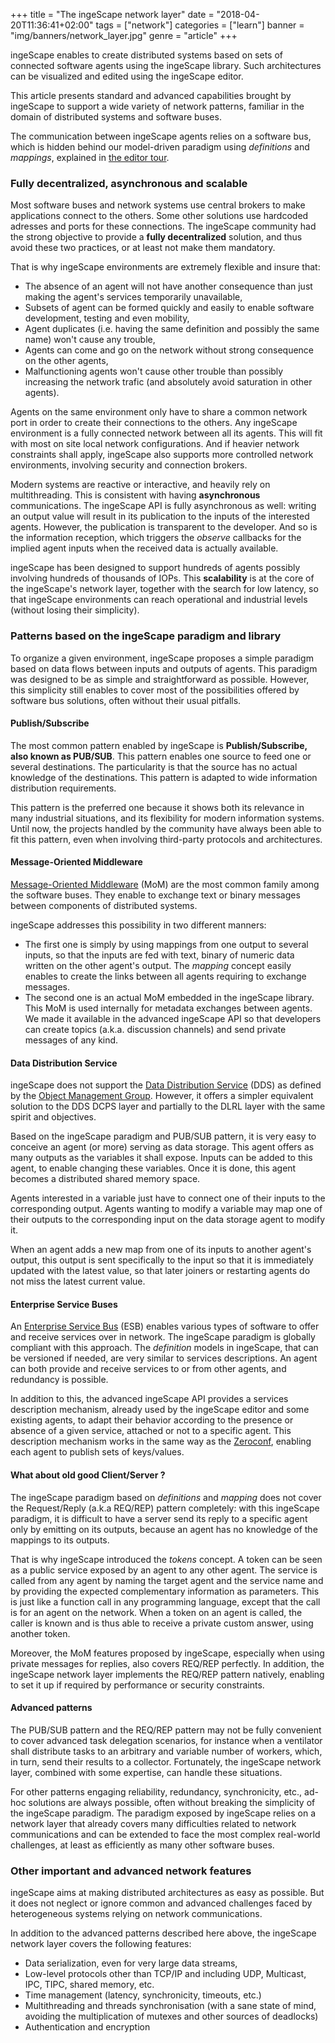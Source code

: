 +++
title = "The ingeScape network layer"
date = "2018-04-20T11:36:41+02:00"
tags = ["network"]
categories = ["learn"]
banner = "img/banners/network_layer.jpg"
genre = "article"
+++

ingeScape enables to create distributed systems based on sets of connected software agents using the ingeScape library. Such architectures can be visualized and edited using the ingeScape editor.

This article presents standard and advanced capabilities brought by ingeScape to support a wide variety of network patterns, familiar in the domain of distributed systems and software buses.

The communication between ingeScape agents relies on a software bus, which is hidden behind our model-driven paradigm using *definitions* and *mappings*, explained in [the editor tour](/blog/editor_tour/).


### Fully decentralized, asynchronous and scalable

Most software buses and network systems use central brokers to make applications connect to the others. Some other solutions use hardcoded adresses and ports for these connections. The ingeScape community had the strong objective to provide a **fully decentralized** solution, and thus avoid these two practices, or at least not make them mandatory. 

That is why ingeScape environments are extremely flexible and insure that:

- The absence of an agent will not have another consequence than just making the agent's services temporarily unavailable,
- Subsets of agent can be formed quickly and easily to enable software development, testing and even mobility,
- Agent duplicates (i.e. having the same definition and possibly the same name) won't cause any trouble,
- Agents can come and go on the network without strong consequence on the other agents,
- Malfunctioning agents won't cause other trouble than possibly increasing the network trafic (and absolutely avoid saturation in other agents).

Agents on the same environment only have to share a common network port in order to create their connections to the others. Any ingeScape environment is a fully connected network between all its agents. This will fit with most on site local network configurations. And if heavier network constraints shall apply, ingeScape also supports more controlled network environments, involving security and connection brokers.

Modern systems are reactive or interactive, and heavily rely on multithreading. This is consistent with having **asynchronous** communications. The ingeScape API is fully asynchronous as well: writing an output value will result in its publication to the inputs of the interested agents. However, the publication is transparent to the developer. And so is the information reception, which triggers the *observe* callbacks for the implied agent inputs when the received data is actually available.

ingeScape has been designed to support hundreds of agents possibly involving hundreds of thousands of IOPs. This **scalability** is at the core of the ingeScape's network layer, together with the search for low latency, so that ingeScape environments can reach operational and industrial levels (without losing their simplicity).


### Patterns based on the ingeScape paradigm and library

To organize a given environment, ingeScape proposes a simple paradigm based on data flows between inputs and outputs of agents. This paradigm was designed to be as simple and straightforward as possible. However, this simplicity still enables to cover most of the possibilities offered by software bus solutions, often without their usual pitfalls.

#### Publish/Subscribe

The most common pattern enabled by ingeScape is **Publish/Subscribe, also known as PUB/SUB**. This pattern enables one source to feed one or several destinations. The particularity is that the source has no actual knowledge of the destinations. This pattern is adapted to wide information distribution requirements.

This pattern is the preferred one because it shows both its relevance in many industrial situations, and its flexibility for modern information systems. Until now, the projects handled by the community have always been able to fit this pattern, even when involving third-party protocols and architectures.


#### Message-Oriented Middleware

[Message-Oriented Middleware](https://en.wikipedia.org/wiki/Message-oriented_middleware) (MoM) are the most common family among the software buses. They enable to exchange text or binary messages between components of distributed systems.

ingeScape addresses this possibility in two different manners:

- The first one is simply by using mappings from one output to several inputs, so that the inputs are fed with text, binary of numeric data written on the other agent's output. The *mapping* concept easily enables to create the links between all agents requiring to exchange messages.
- The second one is an actual MoM embedded in the ingeScape library. This MoM is used internally for metadata exchanges between agents. We made it available in the advanced ingeScape API so that developers can create topics (a.k.a. discussion channels) and send private messages of any kind.


#### Data Distribution Service

ingeScape does not support the [Data Distribution Service](https://en.wikipedia.org/wiki/Data_Distribution_Service) (DDS) as defined by the [Object Management Group](https://en.wikipedia.org/wiki/Object_Management_Group). However, it offers a simpler equivalent solution to the DDS DCPS layer and partially to the DLRL layer with the same spirit and objectives.

Based on the ingeScape paradigm and PUB/SUB pattern, it is very easy to conceive an agent (or more) serving as data storage. This agent offers as many outputs as the variables it shall expose. Inputs can be added to this agent, to enable changing these variables. Once it is done, this agent becomes a distributed shared memory space.

Agents interested in a variable just have to connect one of their inputs to the corresponding output. Agents wanting to modify a variable  may map one of their outputs to the corresponding input on the data storage agent to modify it.

When an agent adds a new map from one of its inputs to another agent's output, this output is sent specifically to the input so that it is immediately updated with the latest value, so that later joiners or restarting agents do not miss the latest current value.


#### Enterprise Service Buses

An [Enterprise Service Bus](https://en.wikipedia.org/wiki/Enterprise_service_bus) (ESB) enables various types of software to offer and receive services over in network. The ingeScape paradigm is globally compliant with this approach. The *definition* models in ingeScape, that can be versioned if needed, are very similar to services descriptions. An agent can both provide and receive services to or from other agents, and redundancy is possible.

In addition to this, the advanced ingeScape API provides a services description mechanism, already used by the ingeScape editor and some existing agents, to adapt their behavior according to the presence or absence of a given service, attached or not to a specific agent. This description mechanism works in the same way as the [Zeroconf](https://en.wikipedia.org/wiki/Zero-configuration_networking), enabling each agent to publish sets of keys/values.


#### What about old good Client/Server ?

The ingeScape paradigm based on *definitions* and *mapping* does not cover the Request/Reply (a.k.a REQ/REP) pattern completely: with this ingeScape paradigm, it is difficult to have a server send its reply to a specific agent only by emitting on its outputs, because an agent has no knowledge of the mappings to its outputs.

That is why ingeScape introduced the *tokens* concept. A token can be seen as a public service exposed by an agent to any other agent. The service is called from any agent by naming the target agent and the service name and by providing the expected complementary information as parameters. This is just like a function call in any programming language, except that the call is for an agent on the network. When a token on an agent is called, the caller is known and is thus able to receive a private custom answer, using another token.

Moreover, the MoM features proposed by ingeScape, especially when using private messages for replies, also covers REQ/REP perfectly. In addition, the ingeScape network layer implements the REQ/REP pattern natively, enabling to set it up if required by performance or security constraints.


#### Advanced patterns

The PUB/SUB pattern and the REQ/REP pattern may not be fully convenient to cover advanced task delegation scenarios, for instance when a ventilator shall distribute tasks to an arbitrary and variable number of workers, which, in turn, send their results to a collector. Fortunately, the ingeScape network layer, combined with some expertise, can handle these situations.

For other patterns engaging reliability, redundancy, synchronicity, etc., ad-hoc solutions are always possible, often without breaking the simplicity of the ingeScape paradigm. The paradigm exposed by ingeScape relies on a network layer that already covers many difficulties related to network communications and can be extended to face the most complex real-world challenges, at least as efficiently as many other software buses.


### Other important and advanced network features

ingeScape aims at making distributed architectures as easy as possible. But it does not neglect or ignore common and advanced challenges faced by heterogeneous systems relying on network communications.

In addition to the advanced patterns described here above, the ingeScape network layer covers the following features:

- Data serialization, even for very large data streams,
- Low-level protocols other than TCP/IP and including UDP, Multicast, IPC, TIPC, shared memory, etc.
- Time management (latency, synchronicity, timeouts, etc.)
- Multithreading and threads synchronisation (with a sane state of mind, avoiding the multiplication of mutexes and other sources of deadlocks)
- Authentication and encryption

